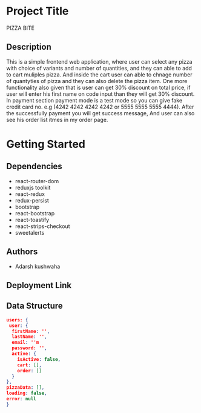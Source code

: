 # Project Title
PIZZA BITE

## Description
This is a simple frontend web application, where user can select any pizza with choice of variants and number of quantities, and they can able to add to cart muliples pizza.
And inside the cart user can able to chnage number of quantyties of pizza and they can also delete the pizza item. One more functionality also given that is user can get 30% discount on total price, if user will enter his first name on code input than they will get 30% discount. 
In payment section payment mode is a test mode so you can give fake credit card no. e.g (4242 4242 4242 4242 or 5555 5555 5555 4444). After the successfully payment you will get success message, And user can also see his order list itmes in my order page.
# Getting Started
## Dependencies
* react-router-dom
* reduxjs toolkit
* react-redux
* redux-persist
* bootstrap
* react-bootstrap
* react-toastify
* react-strips-checkout
* sweetalerts
## Authors
* Adarsh kushwaha

## Deployment Link


## Data Structure 
```json
users: {
 user: {
  firstName: '',
  lastName: '',
  email: ''m
  password: '',
  active: {
    isActive: false,
    cart: [],
    order: []
  }
},
pizzaData: [],
loading: false,
error: null
}
